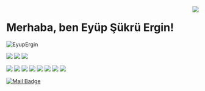 <img align='right' src="https://github-readme-stats.vercel.app/api?username=EyupErgin&show_icons=true">

# Merhaba, ben     Eyüp Şükrü Ergin! 
<p align="left"> <img src="https://komarev.com/ghpvc/?username=EyupErgin" alt="EyupErgin" /> </p>

<!-- [![](https://img.shields.io/twitter/follow/user?style=social)](https://www.twitter.com/user) -->
[![](https://img.shields.io/github/followers/EyupErgin?style=social)](https://www.github.com/EyupErgin)
[![](https://img.shields.io/github/stars/EyupErgin?style=social)](https://www.github.com/EyupErgin)
[![](https://img.shields.io/github/sponsors/EyupErgin?style=social)](https://www.github.com/EyupErgin)

[![](https://img.shields.io/badge/%20My%20Website-%2312100E.svg?&style=for-the-badge&logo=web&logoColor=black&color=blue)](https://eyupergin.com/)
[![](https://img.shields.io/badge/linkedin-%230077B5.svg?&style=for-the-badge&logo=linkedin&logoColor=white)](https://www.linkedin.com/in/eyupergin/)
[![](https://img.shields.io/badge/twitter-%231DA1F2.svg?&style=for-the-badge&logo=twitter&logoColor=white)](https://www.twitter.com/)
[![](https://img.shields.io/badge/Telegram-%2312100E.svg?&style=for-the-badge&logo=telegram&logoColor=black&color=25b1e4)](https://t.me/)
[![](https://img.shields.io/badge/medium-%2312100E.svg?&style=for-the-badge&logo=medium&logoColor=white)](https://eyupergin.medium.com/)
[![](https://img.shields.io/badge/Stack%20overflow-%2312100E.svg?&style=for-the-badge&logo=stackoverflow&logoColor=white&color=f48024)](https://stackoverflow.com/users/14971651/eyup-sukru-ergin)
[![](https://img.shields.io/badge/Hackerone-%2312100E.svg?&style=for-the-badge&logo=hackerone&logoColor=white&color=000000)](https://hackerone.com/)
[![](https://img.shields.io/badge/bugcrowd-%2312100E.svg?&style=for-the-badge&logo=bugcrowd&logoColor=orange&color=000000)](https://bugcrowd.com/)

[![Mail Badge](https://img.shields.io/badge/eyupsukruergin@outlook.com-c14438?style=for-the-badge&logo=Gmail&logoColor=white&link=mailto:eyupsukruergin@outlook.com)](mailto:eyupsukruergin@outlook.com)

 <!--[![](https://img.shields.io/badge/youtube-%23FF0000.svg?&style=for-the-badge&logo=youtube&logoColor=white")](https://www.youtube.com/user) -->
 <!-- [![](https://img.shields.io/badge/instagram-%23E4405F.svg?&style=for-the-badge&logo=instagram&logoColor=white)](https://instagram.com/user) -->
